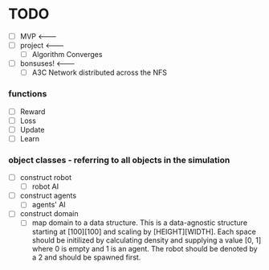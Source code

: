 # TODO 
  - [ ] MVP <--- 
  - [ ] project <--- 
    - [ ] Algorithm Converges
  - [ ] bonsuses! <--- 
    - [ ] A3C Network distributed across the NFS
  
### functions
  - [ ] Reward
  - [ ] Loss
  - [ ] Update
  - [ ] Learn

### object classes - referring to all objects in the simulation
  - [ ] construct robot
    - [ ] robot AI
  - [ ] construct agents
    - [ ] agents' AI
  - [ ] construct domain
    - [ ] map domain to a data structure. This is a data-agnostic structure starting at [100][100] and scaling by [HEIGHT][WIDTH]. Each space should be initilized by calculating density and supplying a value [0, 1] where 0 is empty and 1 is an agent. The robot should be denoted by a 2 and should be spawned first. 
